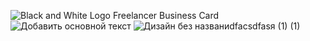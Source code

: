 ![Black and White Logo Freelancer Business Card](https://user-images.githubusercontent.com/76588053/151695949-c73b4ae4-6320-4b24-8dc3-61edf81cfdca.png)
![Добавить основной текст](https://user-images.githubusercontent.com/76588053/151695964-6af9c9e0-e2cb-4ea9-bb55-a7c05f650721.png)
![Дизайн без названиdfacsdfasя (1) (1)](https://user-images.githubusercontent.com/76588053/151697245-4b618630-a18c-45e2-b8a4-cc0d077a94e1.jpg)
